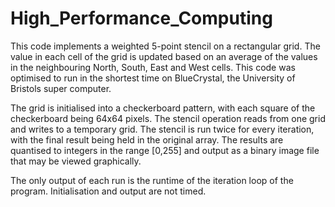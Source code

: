 # High_Performance_Computing

This code implements a weighted 5-point stencil on a rectangular grid.  The
value in each cell of the grid is updated based on an average of the values in
the neighbouring North, South, East and West cells. This code was optimised to 
run in the shortest time on BlueCrystal, the University of Bristols super computer.

The grid is initialised into a checkerboard pattern, with each square of the
checkerboard being 64x64 pixels. The stencil operation reads from one grid and
writes to a temporary grid.  The stencil is run twice for every iteration, with
the final result being held in the original array.  The results are quantised to
integers in the range [0,255] and output as a binary image file that may be
viewed graphically.

The only output of each run is the runtime of the iteration loop of the program.
Initialisation and output are not timed.


